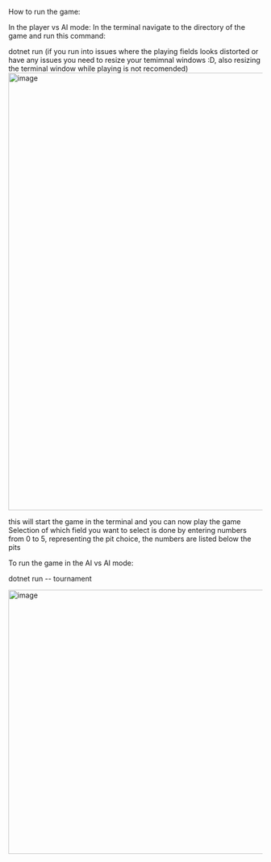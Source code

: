 How to run the game:

In the player vs AI mode:
In the terminal navigate to the directory of the game and run this command:

dotnet run (if you run into issues where the playing fields looks distorted or have any issues you need to resize your temimnal windows :D, also resizing the terminal window while playing is not recomended)
<img width="868" alt="image" src="https://github.com/user-attachments/assets/cb0f55e7-e728-4cd2-99d1-354170faa610" />

this will start the game in the terminal and you can now play the game
Selection of which field you want to select is done by entering numbers from 0 to 5, representing the pit choice, the numbers are listed below the pits

To run the game in the AI vs AI mode: 

dotnet run -- tournament


<img width="524" alt="image" src="https://github.com/user-attachments/assets/385b2757-7932-4754-b1dc-50e3fae827e9" />



